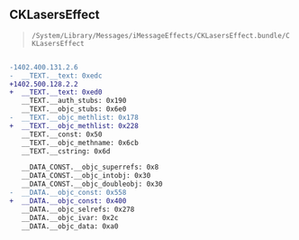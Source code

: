 ## CKLasersEffect

> `/System/Library/Messages/iMessageEffects/CKLasersEffect.bundle/CKLasersEffect`

```diff

-1402.400.131.2.6
-  __TEXT.__text: 0xedc
+1402.500.128.2.2
+  __TEXT.__text: 0xed0
   __TEXT.__auth_stubs: 0x190
   __TEXT.__objc_stubs: 0x6e0
-  __TEXT.__objc_methlist: 0x178
+  __TEXT.__objc_methlist: 0x228
   __TEXT.__const: 0x50
   __TEXT.__objc_methname: 0x6cb
   __TEXT.__cstring: 0x6d

   __DATA_CONST.__objc_superrefs: 0x8
   __DATA_CONST.__objc_intobj: 0x30
   __DATA_CONST.__objc_doubleobj: 0x30
-  __DATA.__objc_const: 0x558
+  __DATA.__objc_const: 0x400
   __DATA.__objc_selrefs: 0x278
   __DATA.__objc_ivar: 0x2c
   __DATA.__objc_data: 0xa0

```

